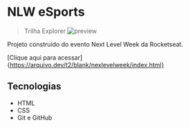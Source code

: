 # NLW eSports

> Trilha Explorer
![preview](/assets/preview.png)

Projeto construído do evento Next Level Week da Rocketseat.

[Clique aqui para acessar]{https://arquivo.dev/t2/blank/nexlevelweek/index.html}

## Tecnologias

- HTML
- CSS
- Git e GitHub
